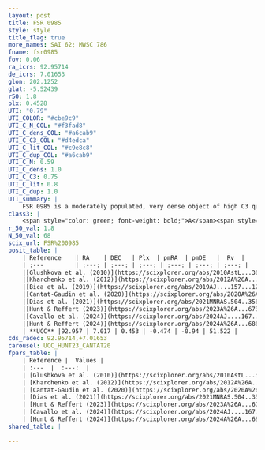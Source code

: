 ```yaml
---
layout: post
title: FSR 0985
style: style
title_flag: true
more_names: SAI 62; MWSC 786
fname: fsr0985
fov: 0.06
ra_icrs: 92.95714
de_icrs: 7.01653
glon: 202.1252
glat: -5.52439
r50: 1.8
plx: 0.4528
UTI: "0.79"
UTI_COLOR: "#cbe9c9"
UTI_C_N_COL: "#f3fad8"
UTI_C_dens_COL: "#a6cab9"
UTI_C_C3_COL: "#d4edca"
UTI_C_lit_COL: "#c9e8c8"
UTI_C_dup_COL: "#a6cab9"
UTI_C_N: 0.59
UTI_C_dens: 1.0
UTI_C_C3: 0.75
UTI_C_lit: 0.8
UTI_C_dup: 1.0
UTI_summary: |
    FSR 0985 is a moderately populated, very dense object of high C3 quality. It is well-studied in the literature.
class3: |
    <span style="color: green; font-weight: bold;">A</span><span style="color: #FFC300; font-weight: bold;">B</span>
r_50_val: 1.8
N_50_val: 68
scix_url: FSR%200985
posit_table: |
    | Reference    | RA    | DEC   | Plx  | pmRA  | pmDE   |  Rv  |
    | :---         | :---: | :---: | :---: | :---: | :---: | :---: |
    |[Glushkova et al. (2010)](https://scixplorer.org/abs/2010AstL...36...75G) | 92.954 | 7.023 | -- | -- | -- | -- |
    |[Kharchenko et al. (2012)](https://scixplorer.org/abs/2012A%26A...543A.156K) | 92.94 | 7.02 | -- | -0.64 | -3.84 | -- |
    |[Bica et al. (2019)](https://scixplorer.org/abs/2019AJ....157...12B) | 92.953 | 7.026 | -- | -- | -- | -- |
    |[Cantat-Gaudin et al. (2020)](https://scixplorer.org/abs/2020A%26A...640A...1C) | 92.953 | 7.02 | 0.462 | -0.433 | -0.904 | -- |
    |[Dias et al. (2021)](https://scixplorer.org/abs/2021MNRAS.504..356D) | 92.941 | 7.011 | 0.448 | -0.39 | -0.911 | -- |
    |[Hunt & Reffert (2023)](https://scixplorer.org/abs/2023A%26A...673A.114H) | 92.952 | 7.021 | 0.453 | -0.478 | -0.941 | -- |
    |[Cavallo et al. (2024)](https://scixplorer.org/abs/2024AJ....167...12C) | 92.952 | 7.018 | 0.451 | -- | -- | -- |
    |[Hunt & Reffert (2024)](https://scixplorer.org/abs/2024A%26A...686A..42H) | 92.952 | 7.021 | 0.453 | -0.478 | -0.941 | -- |
    | **UCC** |92.957 | 7.017 | 0.453 | -0.474 | -0.94 | 51.522 | 
cds_radec: 92.95714,+7.01653
carousel: UCC_HUNT23_CANTAT20
fpars_table: |
    | Reference |  Values |
    | :---  |  :---:  |
    | [Glushkova et al. (2010)](https://scixplorer.org/abs/2010AstL...36...75G) | `E(B-V)=0.55, Dm=12.1, Age=8.6` |
    | [Kharchenko et al. (2012)](https://scixplorer.org/abs/2012A%26A...543A.156K) | `e_bv=0.791, distance=2450, log_age=8.5` |
    | [Cantat-Gaudin et al. (2020)](https://scixplorer.org/abs/2020A%26A...640A...1C) | `AVNN=1.18, DMNN=11.65, AgeNN=8.41` |
    | [Dias et al. (2021)](https://scixplorer.org/abs/2021MNRAS.504..356D) | `Av=1.542, Dist=1921, logage=8.364, [Fe/H]=-0.091` |
    | [Hunt & Reffert (2023)](https://scixplorer.org/abs/2023A%26A...673A.114H) | `AV50=1.184, diffAV50=0.918, MOD50=11.538, logAge50=8.372` |
    | [Cavallo et al. (2024)](https://scixplorer.org/abs/2024AJ....167...12C) | `AV50=1.56, dMod50=11.86, logAge50=8.51, [Fe/H]50=0.13` |
    | [Hunt & Reffert (2024)](https://scixplorer.org/abs/2024A%26A...686A..42H) | `MassJ=336.743` |
shared_table: |
    
---
```

